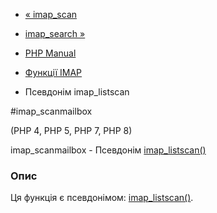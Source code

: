 - [« imap_scan](function.imap-scan.md)
- [imap_search »](function.imap-search.md)

- [PHP Manual](index.md)
- [Функції IMAP](ref.imap.md)
- Псевдонім imap_listscan

#imap_scanmailbox

(PHP 4, PHP 5, PHP 7, PHP 8)

imap_scanmailbox - Псевдонім
[imap_listscan()](function.imap-listscan.md)

### Опис

Ця функція є псевдонімом:
[imap_listscan()](function.imap-listscan.md).
